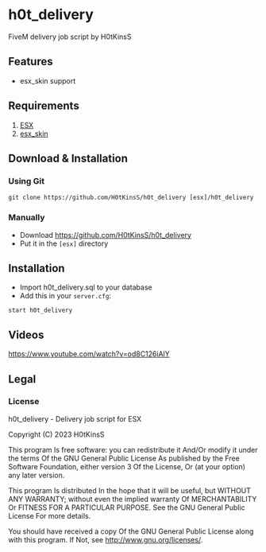 # h0t_delivery
FiveM delivery job script by H0tKinsS

## Features

* esx_skin support

## Requirements

1. [ESX](https://github.com/ESX-Org/es_extended)
2. [esx_skin](https://github.com/ESX-Org/esx_skin)

## Download & Installation

### Using Git

```
git clone https://github.com/H0tKinsS/h0t_delivery [esx]/h0t_delivery
```

### Manually

- Download https://github.com/H0tKinsS/h0t_delivery
- Put it  in the `[esx]` directory

## Installation

- Import h0t_delivery.sql to your database
- Add this in your `server.cfg`:

```
start h0t_delivery
```



## Videos

https://www.youtube.com/watch?v=od8C126iAlY

## Legal

### License

h0t_delivery - Delivery job script for ESX

Copyright (C) 2023 H0tKinsS

This program Is free software: you can redistribute it And/Or modify it under the terms Of the GNU General Public License As published by the Free Software Foundation, either version 3 Of the License, Or (at your option) any later version.

This program Is distributed In the hope that it will be useful, but WITHOUT ANY WARRANTY; without even the implied warranty Of MERCHANTABILITY Or FITNESS FOR A PARTICULAR PURPOSE. See the GNU General Public License For more details.

You should have received a copy Of the GNU General Public License along with this program. If Not, see http://www.gnu.org/licenses/.
